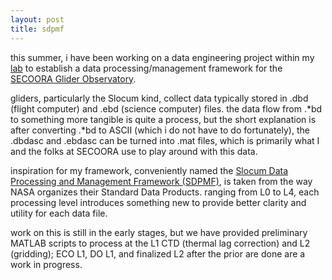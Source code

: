 ```yaml
---
layout: post
title: sdpmf
---
```


this summer, i have been working on a data engineering project within my [lab](https://tarheels.live/seimlab/) to establish a data processing/management framework for the [SECOORA Glider Observatory](https://secoora.org/data/secoora-glider-observatory/). 

gliders, particularly the Slocum kind, collect data typically stored in .dbd (flight computer) and .ebd (science computer) files. the data flow from .\*bd to something more tangible is quite a process, but the short explanation is after converting .\*bd to ASCII (which i do not have to do fortunately), the .dbdasc and .ebdasc can be turned into .mat files, which is primarily what I and the folks at SECOORA use to play around with this data. 

inspiration for my framework, conveniently named the [Slocum Data Processing and Management Framework (SDPMF)](https://github.com/vhi3u/secoora-sdpmf), is taken from the way NASA organizes their Standard Data Products. ranging from L0 to L4, each processing level introduces something new to provide better clarity and utility for each data file. 

work on this is still in the early stages, but we have provided preliminary MATLAB scripts to process at the L1 CTD (thermal lag correction) and L2 (gridding); ECO L1, DO L1, and finalized L2 after the prior are done are a work in progress. 

